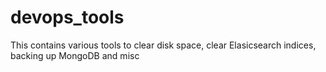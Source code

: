 # devops_tools
This contains various tools to clear disk space, clear Elasicsearch indices, backing up MongoDB and misc
